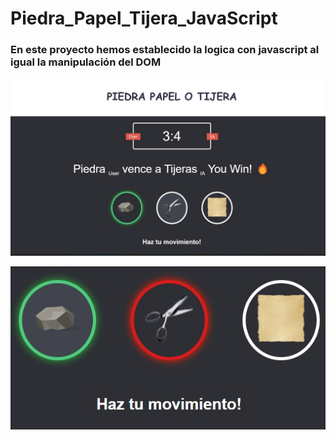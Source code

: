 # Piedra_Papel_Tijera_JavaScript
### En este proyecto hemos establecido la logica con javascript al igual la manipulación del DOM
![alt text](imgs/index.jpeg)

<center>
 
![alt text](imgs/index2.jpeg)
 
</center>
